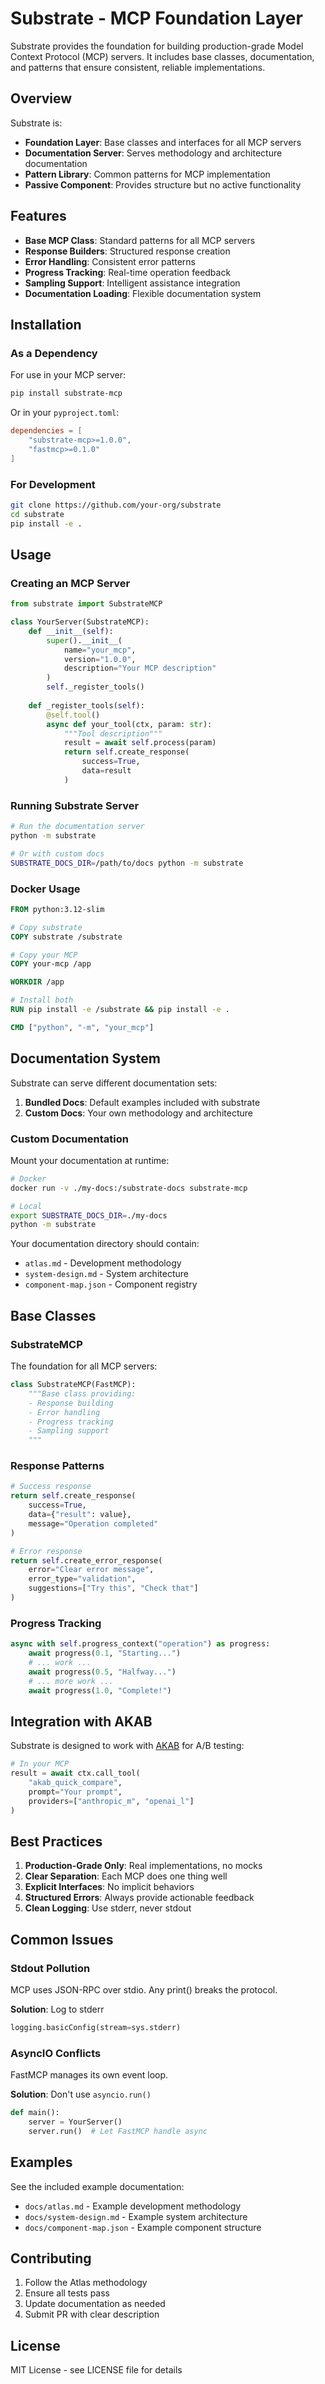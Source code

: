 # Substrate - MCP Foundation Layer

Substrate provides the foundation for building production-grade Model Context Protocol (MCP) servers. It includes base classes, documentation, and patterns that ensure consistent, reliable implementations.

## Overview

Substrate is:

- **Foundation Layer**: Base classes and interfaces for all MCP servers
- **Documentation Server**: Serves methodology and architecture documentation
- **Pattern Library**: Common patterns for MCP implementation
- **Passive Component**: Provides structure but no active functionality

## Features

- **Base MCP Class**: Standard patterns for all MCP servers
- **Response Builders**: Structured response creation
- **Error Handling**: Consistent error patterns
- **Progress Tracking**: Real-time operation feedback
- **Sampling Support**: Intelligent assistance integration
- **Documentation Loading**: Flexible documentation system

## Installation

### As a Dependency

For use in your MCP server:

```bash
pip install substrate-mcp
```

Or in your `pyproject.toml`:

```toml
dependencies = [
    "substrate-mcp>=1.0.0",
    "fastmcp>=0.1.0"
]
```

### For Development

```bash
git clone https://github.com/your-org/substrate
cd substrate
pip install -e .
```

## Usage

### Creating an MCP Server

```python
from substrate import SubstrateMCP

class YourServer(SubstrateMCP):
    def __init__(self):
        super().__init__(
            name="your_mcp",
            version="1.0.0",
            description="Your MCP description"
        )
        self._register_tools()
    
    def _register_tools(self):
        @self.tool()
        async def your_tool(ctx, param: str):
            """Tool description"""
            result = await self.process(param)
            return self.create_response(
                success=True,
                data=result
            )
```

### Running Substrate Server

```bash
# Run the documentation server
python -m substrate

# Or with custom docs
SUBSTRATE_DOCS_DIR=/path/to/docs python -m substrate
```

### Docker Usage

```dockerfile
FROM python:3.12-slim

# Copy substrate
COPY substrate /substrate

# Copy your MCP
COPY your-mcp /app

WORKDIR /app

# Install both
RUN pip install -e /substrate && pip install -e .

CMD ["python", "-m", "your_mcp"]
```

## Documentation System

Substrate can serve different documentation sets:

1. **Bundled Docs**: Default examples included with substrate
2. **Custom Docs**: Your own methodology and architecture

### Custom Documentation

Mount your documentation at runtime:

```bash
# Docker
docker run -v ./my-docs:/substrate-docs substrate-mcp

# Local
export SUBSTRATE_DOCS_DIR=./my-docs
python -m substrate
```

Your documentation directory should contain:

- `atlas.md` - Development methodology
- `system-design.md` - System architecture
- `component-map.json` - Component registry

## Base Classes

### SubstrateMCP

The foundation for all MCP servers:

```python
class SubstrateMCP(FastMCP):
    """Base class providing:
    - Response building
    - Error handling
    - Progress tracking
    - Sampling support
    """
```

### Response Patterns

```python
# Success response
return self.create_response(
    success=True,
    data={"result": value},
    message="Operation completed"
)

# Error response
return self.create_error_response(
    error="Clear error message",
    error_type="validation",
    suggestions=["Try this", "Check that"]
)
```

### Progress Tracking

```python
async with self.progress_context("operation") as progress:
    await progress(0.1, "Starting...")
    # ... work ...
    await progress(0.5, "Halfway...")
    # ... more work ...
    await progress(1.0, "Complete!")
```

## Integration with AKAB

Substrate is designed to work with [AKAB](https://github.com/your-org/akab) for A/B testing:

```python
# In your MCP
result = await ctx.call_tool(
    "akab_quick_compare",
    prompt="Your prompt",
    providers=["anthropic_m", "openai_l"]
)
```

## Best Practices

1. **Production-Grade Only**: Real implementations, no mocks
2. **Clear Separation**: Each MCP does one thing well
3. **Explicit Interfaces**: No implicit behaviors
4. **Structured Errors**: Always provide actionable feedback
5. **Clean Logging**: Use stderr, never stdout

## Common Issues

### Stdout Pollution

MCP uses JSON-RPC over stdio. Any print() breaks the protocol.

**Solution**: Log to stderr

```python
logging.basicConfig(stream=sys.stderr)
```

### AsyncIO Conflicts

FastMCP manages its own event loop.

**Solution**: Don't use `asyncio.run()`

```python
def main():
    server = YourServer()
    server.run()  # Let FastMCP handle async
```

## Examples

See the included example documentation:

- `docs/atlas.md` - Example development methodology
- `docs/system-design.md` - Example system architecture
- `docs/component-map.json` - Example component structure

## Contributing

1. Follow the Atlas methodology
2. Ensure all tests pass
3. Update documentation as needed
4. Submit PR with clear description

## License

MIT License - see LICENSE file for details
